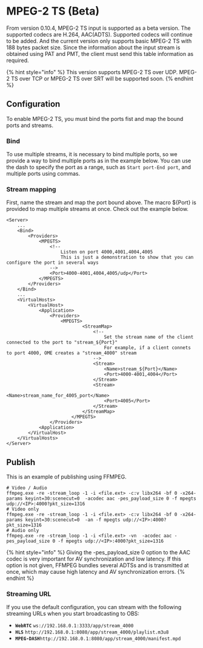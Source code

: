 # MPEG-2 TS \(Beta\)

From version 0.10.4, MPEG-2 TS input is supported as a beta version. The supported codecs are H.264, AAC\(ADTS\). Supported codecs will continue to be added. And the current version only supports basic MPEG-2 TS with 188 bytes packet size. Since the information about the input stream is obtained using PAT and PMT, the client must send this table information as required.

{% hint style="info" %}
This version supports MPEG-2 TS over UDP. MPEG-2 TS over TCP or MPEG-2 TS over SRT will be supported soon.
{% endhint %}

## Configuration

To enable MPEG-2 TS, you must bind the ports fist and map the bound ports and streams.

### Bind

To use multiple streams, it is necessary to bind multiple ports, so we provide a way to bind multiple ports as in the example below. You can use the dash to specify the port as a range, such as `Start port-End port`, and multiple ports using commas.

### Stream mapping

First, name the stream and map the port bound above. The macro ${Port} is provided to map multiple streams at once. Check out the example below.

```markup
<Server>
	...
	<Bind>
		<Providers>
			<MPEGTS>
				<!--
					Listen on port 4000,4001,4004,4005
					This is just a demonstration to show that you can configure the port in several ways
				-->
				<Port>4000-4001,4004,4005/udp</Port>
			</MPEGTS>
		</Providers>
	</Bind>
	...
	<VirtualHosts>
		<VirtualHost>
			<Application>
				<Providers>
					<MPEGTS>
							<StreamMap>
								<!--
									Set the stream name of the client connected to the port to "stream_${Port}"
									For example, if a client connets to port 4000, OME creates a "stream_4000" stream
								-->
								<Stream>
									<Name>stream_${Port}</Name>
									<Port>4000-4001,4004</Port>
								</Stream>
								<Stream>
									<Name>stream_name_for_4005_port</Name>
									<Port>4005</Port>
								</Stream>
							</StreamMap>
						</MPEGTS>
				</Providers>
			<Application>
		</VirtualHost>
	</VirtualHosts>
</Server>
```

## Publish

This is an example of publishing using FFMPEG.

```markup
# Video / Audio
ffmpeg.exe -re -stream_loop -1 -i <file.ext> -c:v libx264 -bf 0 -x264-params keyint=30:scenecut=0  -acodec aac -pes_payload_size 0 -f mpegts udp://<IP>:4000?pkt_size=1316
# Video only
ffmpeg.exe -re -stream_loop -1 -i <file.ext> -c:v libx264 -bf 0 -x264-params keyint=30:scenecut=0  -an -f mpegts udp://<IP>:4000?pkt_size=1316
# Audio only
ffmpeg.exe -re -stream_loop -1 -i <file.ext> -vn  -acodec aac -pes_payload_size 0 -f mpegts udp://<IP>:4000?pkt_size=1316
```

{% hint style="info" %}
Giving the -pes\_payload\_size 0 option to the AAC codec is very important for AV synchronization and low latency. If this option is not given, FFMPEG bundles several ADTSs and is transmitted at once, which may cause high latency and AV synchronization errors.
{% endhint %}

### Streaming URL

If you use the default configuration, you can stream with the following streaming URLs when you start broadcasting to OBS:

* **`WebRTC`**   `ws://192.168.0.1:3333/app/stream_4000`
* **`HLS`**      `http://192.168.0.1:8080/app/stream_4000/playlist.m3u8`
* **`MPEG-DASH`**`http://192.168.0.1:8080/app/stream_4000/manifest.mpd`



